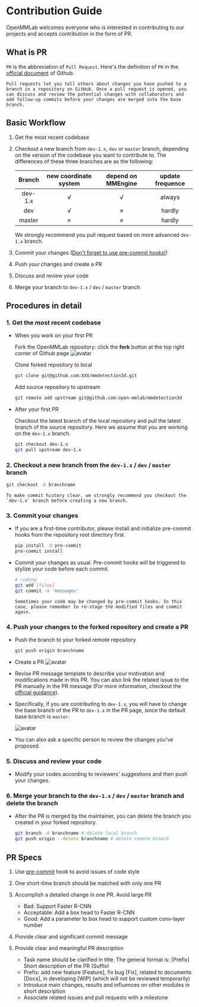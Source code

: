 # Contribution Guide

OpenMMLab welcomes everyone who is interested in contributing to our projects and accepts contribution in the form of PR.

## What is PR

`PR` is the abbreviation of `Pull Request`. Here's the definition of `PR` in the [official document](https://docs.github.com/en/github/collaborating-with-pull-requests/proposing-changes-to-your-work-with-pull-requests/about-pull-requests) of Github.

```
Pull requests let you tell others about changes you have pushed to a branch in a repository on GitHub. Once a pull request is opened, you can discuss and review the potential changes with collaborators and add follow-up commits before your changes are merged into the base branch.
```

## Basic Workflow

1. Get the most recent codebase

2. Checkout a new branch from `dev-1.x`, `dev` or `master` branch, depending on the version of the codebase you want to contribute to. The differences of these three branches are as the following:

   | Branch  | new coordinate system | depend on MMEngine | update frequence |
   | :-----: | :-------------------: | :----------------: | :--------------: |
   | dev-1.x |           √           |         √          |      always      |
   |   dev   |           √           |         ✗          |      hardly      |
   | master  |           ✗           |         ✗          |      hardly      |

   We strongly recommend you pull request based on more advanced `dev-1.x` branch.

3. Commit your changes ([Don't forget to use pre-commit hooks!](#3-commit-your-changes))

4. Push your changes and create a PR

5. Discuss and review your code

6. Merge your branch to `dev-1.x` / `dev` / `master` branch

## Procedures in detail

### 1. Get the most recent codebase

- When you work on your first PR

  Fork the OpenMMLab repository: click the **fork** button at the top right corner of Github page
  ![avatar](https://user-images.githubusercontent.com/34888372/224920532-dc11f696-1175-436a-8c0f-1966f5ca33d1.png)

  Clone forked repository to local

  ```bash
  git clone git@github.com:XXX/mmdetection3d.git
  ```

  Add source repository to upstream

  ```bash
  git remote add upstream git@github.com:open-mmlab/mmdetection3d
  ```

- After your first PR

  Checkout the latest branch of the local repository and pull the latest branch of the source repository. Here we assume that you are working on the `dev-1.x` branch.

  ```bash
  git checkout dev-1.x
  git pull upstream dev-1.x
  ```

### 2. Checkout a new branch from the `dev-1.x` / `dev` / `master` branch

```bash
git checkout -b branchname
```

```{tip}
To make commit history clear, we strongly recommend you checkout the `dev-1.x` branch before creating a new branch.
```

### 3. Commit your changes

- If you are a first-time contributor, please install and initialize pre-commit hooks from the repository root directory first.

  ```bash
  pip install -U pre-commit
  pre-commit install
  ```

- Commit your changes as usual. Pre-commit hooks will be triggered to stylize your code before each commit.

  ```bash
  # coding
  git add [files]
  git commit -m 'messages'
  ```

  ```{note}
  Sometimes your code may be changed by pre-commit hooks. In this case, please remember to re-stage the modified files and commit again.
  ```

### 4. Push your changes to the forked repository and create a PR

- Push the branch to your forked remote repository

  ```bash
  git push origin branchname
  ```

- Create a PR
  ![avatar](https://user-images.githubusercontent.com/34888372/224922548-69455db9-68d1-4d92-a007-afcd2814b1c1.png)

- Revise PR message template to describe your motivation and modifications made in this PR. You can also link the related issue to the PR manually in the PR message (For more information, checkout the [official guidance](https://docs.github.com/en/issues/tracking-your-work-with-issues/linking-a-pull-request-to-an-issue)).

- Specifically, if you are contributing to `dev-1.x`, you will have to change the base branch of the PR to `dev-1.x` in the PR page, since the default base branch is `master`.

  ![avatar](https://user-images.githubusercontent.com/34888372/224923009-1d611a30-0bfc-4fe5-93a2-96cc88a18886.png)

- You can also ask a specific person to review the changes you've proposed.

### 5. Discuss and review your code

- Modify your codes according to reviewers' suggestions and then push your changes.

### 6.  Merge your branch to the `dev-1.x` / `dev` / `master`  branch and delete the branch

- After the PR is merged by the maintainer, you can delete the branch you created in your forked repository.

  ```bash
  git branch -d branchname # delete local branch
  git push origin --delete branchname # delete remote branch
  ```

## PR Specs

1. Use [pre-commit](https://pre-commit.com) hook to avoid issues of code style

2. One short-time branch should be matched with only one PR

3. Accomplish a detailed change in one PR. Avoid large PR

   - Bad: Support Faster R-CNN
   - Acceptable: Add a box head to Faster R-CNN
   - Good: Add a parameter to box head to support custom conv-layer number

4. Provide clear and significant commit message

5. Provide clear and meaningful PR description

   - Task name should be clarified in title. The general format is: \[Prefix\] Short description of the PR (Suffix)
   - Prefix: add new feature \[Feature\], fix bug \[Fix\], related to documents \[Docs\], in developing \[WIP\] (which will not be reviewed temporarily)
   - Introduce main changes, results and influences on other modules in short description
   - Associate related issues and pull requests with a milestone
